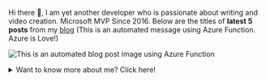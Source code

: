 Hi there 👋, I am yet another developer who is passionate about writing and video creation. Microsoft MVP Since 2016. Below are the titles of <b>latest 5 posts</b> from my <a target="_blank" href="https://sibeeshpassion.com/">blog</a> (This is an automated message using Azure Function. Azure is Love!)

![This is an automated blog post image using Azure Function](https://storageaccountsibee99d5.blob.core.windows.net/github/latestpost.png)

<details>
<summary>Want to know more about me? Click here!</summary>
<p>
| My blogs and websites                                        | My YouTube channels                                                     |
| ------------------------------------------------------------ | ----------------------------------------------------------------------- |
| 🔗 <a href="https://sibeeshpassion.com/">Blog</a>             | 📷 <a href="https://www.youtube.com/njanorumalayali">njanorumalayali</a> |
| 🔗 <a href="https://sibeeshvenu.com/">Website</a>             | 📷 <a href="https://www.youtube.com/SibeeshPassion">sibeeshpassion</a>   |
| 🔗 <a href="https://njanorumalayali.com/">njanorumalayali</a> | -                                                                       |


| Other Worlds                                                                     |
| -------------------------------------------------------------------------------- |
| <a href="https://twitter.com/SibeeshVenu">twitter</a>                            |
| <a href="https://medium.com/@sibeeshvenu">medium</a>                             |
| <a href="https://www.instagram.com/sibeeshvenu/">instagram</a>                   |
| <a href="https://stackoverflow.com/users/5550507/sibeesh-venu">stackoverflow</a> |
</p>
</details>
